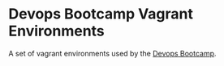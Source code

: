 Devops Bootcamp Vagrant Environments
====================================

A set of vagrant environments used by the [Devops Bootcamp][1].

[1]: http://devopsbootcamp.osuosl.org
